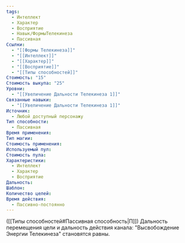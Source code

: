 ```yaml
---
tags:
  - Интеллект
  - Характер
  - Восприятие
  - Навык/ФормыТелекинеза
  - Пассивная
Ссылки:
  - "[[Формы Телекинеза]]"
  - "[[Интеллект]]"
  - "[[Характер]]"
  - "[[Восприятие]]"
  - "[[Типы способностей]]"
Стоимость: "15"
Стоимость выкупа: "25"
Уровни:
  - "[[Увеличение Дальности Телекинеза 1]]"
Связанные навыки:
  - "[[Увеличение Дальности Телекинеза 1]]"
Источник:
  - Любой доступный персонажу
Тип способности:
  - Пассивная
Время применения: 
Тип магии: 
Стоимость применения: 
Используемый пул: 
Стоимость пула: 
Характеристики:
  - Интеллект
  - Характер
  - Восприятие
Дальность: 
Шаблон: 
Количество целей: 
Время действия:
  - Пассивно-постоянно
---
```

([[Типы способностей#Пассивная способность|П]]) Дальность перемещения цели и дальность действия канала: "Высвобождение Энергии Телекинеза" становятся равны.